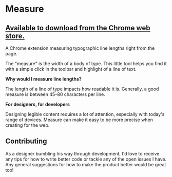 # Measure
## [Available to download from the Chrome web store.](https://chrome.google.com/webstore/detail/measure/bbompmbliibpeaaloikpoahdokhjdmeg)

A Chrome extension measuring typographic line lengths right from the page.

The "measure" is the width of a body of type. This little tool helps you find it with a simple click in the toolbar and highlight of a line of text.

**Why would I measure line lengths?**

The length of a line of type impacts how readable it is. Generally, a good measure is between 45–80 characters per line.

**For designers, for developers**

Designing legible content requires a lot of attention, especially with today's range of devices. Measure can make it easy to be more precise when creating for the web.

## Contributing
As a designer bumbling his way through development, I'd love to receive any tips for how to write better code or tackle any of the open issues I have. Any general suggestions for how to make the product better would be great too!
